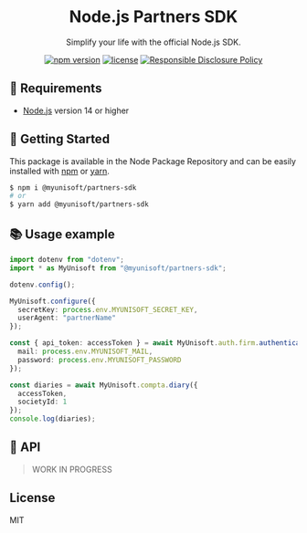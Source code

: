 
<p align="center"><h1 align="center">
  Node.js Partners SDK
</h1>

<p align="center">
  Simplify your life with the official Node.js SDK.
</p>

<p align="center">
    <a href="https://github.com/MyUnisoft/node-partners-sdk"><img src="https://img.shields.io/github/package-json/v/MyUnisoft/node-partners-sdk?style=flat-square" alt="npm version"></a>
    <a href="https://github.com/MyUnisoft/node-partners-sdk"><img src="https://img.shields.io/github/license/MyUnisoft/node-partners-sdk?style=flat-square" alt="license"></a>
    <a href="./SECURITY.md"><img src="https://img.shields.io/badge/Security-Responsible%20Disclosure-yellow.svg?style=flat-square" alt="Responsible Disclosure Policy" /></a>
</p>

## 🚧 Requirements
- [Node.js](https://nodejs.org/en/) version 14 or higher

## 🚀 Getting Started

This package is available in the Node Package Repository and can be easily installed with [npm](https://docs.npmjs.com/getting-started/what-is-npm) or [yarn](https://yarnpkg.com).

```bash
$ npm i @myunisoft/partners-sdk
# or
$ yarn add @myunisoft/partners-sdk
```

## 📚 Usage example

```ts
import dotenv from "dotenv";
import * as MyUnisoft from "@myunisoft/partners-sdk";

dotenv.config();

MyUnisoft.configure({
  secretKey: process.env.MYUNISOFT_SECRET_KEY,
  userAgent: "partnerName"
});

const { api_token: accessToken } = await MyUnisoft.auth.firm.authenticate({
  mail: process.env.MYUNISOFT_MAIL,
  password: process.env.MYUNISOFT_PASSWORD
});

const diaries = await MyUnisoft.compta.diary({
  accessToken,
  societyId: 1
});
console.log(diaries);
```

## 📜 API

> WORK IN PROGRESS

## License
MIT
